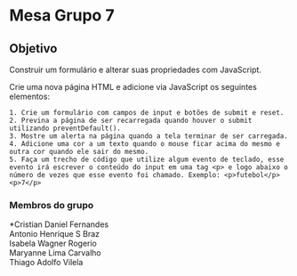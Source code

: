 # Mesa Grupo 7

##  Objetivo
<p>Construir um formulário e alterar suas propriedades com JavaScript.</p>

<p>Crie uma nova página HTML e adicione via JavaScript os seguintes elementos:</p>

    1. Crie um formulário com campos de input e botões de submit e reset.
    2. Previna a página de ser recarregada quando houver o submit utilizando preventDefault().
    3. Mostre um alerta na página quando a tela terminar de ser carregada.
    4. Adicione uma cor a um texto quando o mouse ficar acima do mesmo e outra cor quando ele sair do mesmo.
    5. Faça um trecho de código que utilize algum evento de teclado, esse evento irá escrever o conteúdo do input em uma tag <p> e logo abaixo o número de vezes que esse evento foi chamado. Exemplo: <p>futebol</p> <p>7</p>
</p>

### Membros do grupo

<p>
    *Cristian Daniel Fernandes</br>
    Antonio Henrique S Braz</br>
    Isabela Wagner Rogerio</br>
    Maryanne Lima Carvalho</br>
    Thiago Adolfo Vilela
</p>

